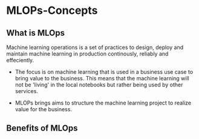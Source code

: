 # MLOPs-Concepts

## What is MLOps
Machine learning operations is a set of practices to design, deploy and maintain 
machine learning in production continously, reliably and effeciently.

- The focus is on machine learning that is used in a business use case to bring value to the 
business. This means that the machine learning will not be 'living' in the local 
notebooks but rather being used by other services.

- MLOPs brings aims to structure the machine learning project to realize value for
the business.




## Benefits of MLOps


